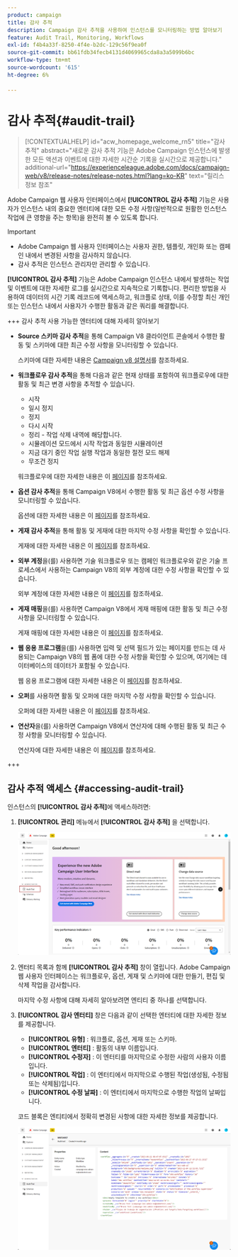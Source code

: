 ```yaml
---
product: campaign
title: 감사 추적
description: Campaign 감사 추적을 사용하여 인스턴스를 모니터링하는 방법 알아보기
feature: Audit Trail, Monitoring, Workflows
exl-id: f4b4a33f-8250-4f4e-b2dc-129c56f9ea0f
source-git-commit: bb61fdb34fecb4131d4069965cda8a3a5099b6bc
workflow-type: tm+mt
source-wordcount: '615'
ht-degree: 6%

---
```


# 감사 추적{#audit-trail}

>[!CONTEXTUALHELP]
>id="acw_homepage_welcome_rn5"
>title="감사 추적"
>abstract="새로운 감사 추적 기능은 Adobe Campaign 인스턴스에 발생한 모든 액션과 이벤트에 대한 자세한 시간순 기록을 실시간으로 제공합니다."
>additional-url="https://experienceleague.adobe.com/docs/campaign-web/v8/release-notes/release-notes.html?lang=ko-KR" text="릴리스 정보 참조"


Adobe Campaign 웹 사용자 인터페이스에서 **[!UICONTROL 감사 추적]** 기능은 사용자가 인스턴스 내의 중요한 엔터티에 대한 모든 수정 사항(일반적으로 원활한 인스턴스 작업에 큰 영향을 주는 항목)을 완전히 볼 수 있도록 합니다.

>[!IMPORTANT]
>
>* Adobe Campaign 웹 사용자 인터페이스는 사용자 권한, 템플릿, 개인화 또는 캠페인 내에서 변경된 사항을 감사하지 않습니다.
>* 감사 추적은 인스턴스 관리자만 관리할 수 있습니다.

**[!UICONTROL 감사 추적]** 기능은 Adobe Campaign 인스턴스 내에서 발생하는 작업 및 이벤트에 대한 자세한 로그를 실시간으로 지속적으로 기록합니다. 편리한 방법을 사용하여 데이터의 시간 기록 레코드에 액세스하고, 워크플로 상태, 이를 수정할 최신 개인 또는 인스턴스 내에서 사용자가 수행한 활동과 같은 쿼리를 해결합니다.

+++ 감사 추적 사용 가능한 엔터티에 대해 자세히 알아보기

* **Source 스키마 감사 추적**&#x200B;을 통해 Campaign V8 클라이언트 콘솔에서 수행한 활동 및 스키마에 대한 최근 수정 사항을 모니터링할 수 있습니다.

  스키마에 대한 자세한 내용은 [Campaign v8 설명서](https://experienceleague.adobe.com/en/docs/campaign/campaign-v8/developer/shemas-forms/schemas)를 참조하세요.

* **워크플로우 감사 추적**&#x200B;을 통해 다음과 같은 현재 상태를 포함하여 워크플로우에 대한 활동 및 최근 변경 사항을 추적할 수 있습니다.

   * 시작
   * 일시 정지
   * 정지
   * 다시 시작
   * 정리 - 작업 삭제 내역에 해당합니다.
   * 시뮬레이션 모드에서 시작 작업과 동일한 시뮬레이션
   * 지금 대기 중인 작업 실행 작업과 동일한 절전 모드 해제
   * 무조건 정지

  워크플로우에 대한 자세한 내용은 이 [페이지](../workflows/gs-workflows.md)를 참조하세요.

* **옵션 감사 추적**&#x200B;을 통해 Campaign V8에서 수행한 활동 및 최근 옵션 수정 사항을 모니터링할 수 있습니다.

  옵션에 대한 자세한 내용은 이 [페이지](https://experienceleague.adobe.com/en/docs/campaign-classic/using/installing-campaign-classic/appendices/configuring-campaign-options)를 참조하세요.

* **게재 감사 추적**&#x200B;을 통해 활동 및 게재에 대한 마지막 수정 사항을 확인할 수 있습니다.

  게재에 대한 자세한 내용은 이 [페이지](../msg/gs-deliveries.md)를 참조하세요.

* **외부 계정**&#x200B;을(를) 사용하면 기술 워크플로우 또는 캠페인 워크플로우와 같은 기술 프로세스에서 사용하는 Campaign V8의 외부 계정에 대한 수정 사항을 확인할 수 있습니다.

  외부 계정에 대한 자세한 내용은 이 [페이지](https://experienceleague.adobe.com/en/docs/campaign/campaign-v8/config/configuration/external-accounts)를 참조하세요.

* **게재 매핑**&#x200B;을(를) 사용하면 Campaign V8에서 게재 매핑에 대한 활동 및 최근 수정 사항을 모니터링할 수 있습니다.

  게재 매핑에 대한 자세한 내용은 이 [페이지](https://experienceleague.adobe.com/en/docs/campaign/campaign-v8/audience/add-profiles/target-mappings)를 참조하세요.

* **웹 응용 프로그램**&#x200B;을(를) 사용하면 입력 및 선택 필드가 있는 페이지를 만드는 데 사용되는 Campaign V8의 웹 폼에 대한 수정 사항을 확인할 수 있으며, 여기에는 데이터베이스의 데이터가 포함될 수 있습니다.

  웹 응용 프로그램에 대한 자세한 내용은 이 [페이지](https://experienceleague.adobe.com/en/docs/campaign/campaign-v8/content/webapps)를 참조하세요.

* **오퍼**&#x200B;를 사용하면 활동 및 오퍼에 대한 마지막 수정 사항을 확인할 수 있습니다.

  오퍼에 대한 자세한 내용은 이 [페이지](../msg/offers.md)를 참조하세요.

* **연산자**&#x200B;을(를) 사용하면 Campaign V8에서 연산자에 대해 수행된 활동 및 최근 수정 사항을 모니터링할 수 있습니다.

  연산자에 대한 자세한 내용은 이 [페이지](https://experienceleague.adobe.com/en/docs/campaign/campaign-v8/offers/interaction-settings/interaction-operators)를 참조하세요.

+++

## 감사 추적 액세스 {#accessing-audit-trail}

인스턴스의 **[!UICONTROL 감사 추적]**&#x200B;에 액세스하려면:

1. **[!UICONTROL 관리]** 메뉴에서 **[!UICONTROL 감사 추적]** 을 선택합니다.

   ![](assets/audit-trail-1.png)

1. 엔터티 목록과 함께 **[!UICONTROL 감사 추적]** 창이 열립니다. Adobe Campaign 웹 사용자 인터페이스는 워크플로우, 옵션, 게재 및 스키마에 대한 만들기, 편집 및 삭제 작업을 감사합니다.

   마지막 수정 사항에 대해 자세히 알아보려면 엔티티 중 하나를 선택합니다.

1. **[!UICONTROL 감사 엔터티]** 창은 다음과 같이 선택한 엔터티에 대한 자세한 정보를 제공합니다.

   * **[!UICONTROL 유형]** : 워크플로, 옵션, 게재 또는 스키마.
   * **[!UICONTROL 엔터티]** : 활동의 내부 이름입니다.
   * **[!UICONTROL 수정자]** : 이 엔터티를 마지막으로 수정한 사람의 사용자 이름입니다.
   * **[!UICONTROL 작업]** : 이 엔터티에서 마지막으로 수행된 작업(생성됨, 수정됨 또는 삭제됨)입니다.
   * **[!UICONTROL 수정 날짜]** : 이 엔터티에서 마지막으로 수행한 작업의 날짜입니다.

   코드 블록은 엔티티에서 정확히 변경된 사항에 대한 자세한 정보를 제공합니다.

   ![](assets/audit-trail-2.png)
